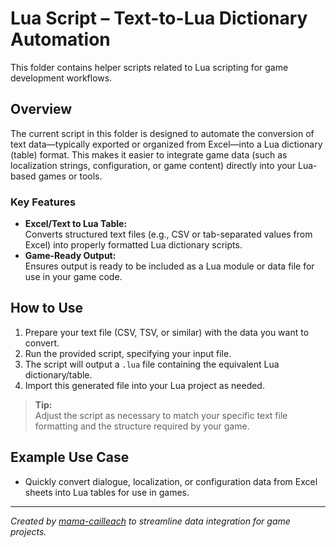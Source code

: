 # Lua Script – Text-to-Lua Dictionary Automation

This folder contains helper scripts related to Lua scripting for game development workflows.

## Overview

The current script in this folder is designed to automate the conversion of text data—typically exported or organized from Excel—into a Lua dictionary (table) format. This makes it easier to integrate game data (such as localization strings, configuration, or game content) directly into your Lua-based games or tools.

### Key Features

- **Excel/Text to Lua Table:**  
  Converts structured text files (e.g., CSV or tab-separated values from Excel) into properly formatted Lua dictionary scripts.
- **Game-Ready Output:**  
  Ensures output is ready to be included as a Lua module or data file for use in your game code.

## How to Use

1. Prepare your text file (CSV, TSV, or similar) with the data you want to convert.
2. Run the provided script, specifying your input file.
3. The script will output a `.lua` file containing the equivalent Lua dictionary/table.
4. Import this generated file into your Lua project as needed.

> **Tip:**  
> Adjust the script as necessary to match your specific text file formatting and the structure required by your game.

## Example Use Case

- Quickly convert dialogue, localization, or configuration data from Excel sheets into Lua tables for use in games.

---

*Created by [mama-cailleach](https://github.com/mama-cailleach) to streamline data integration for game projects.*
